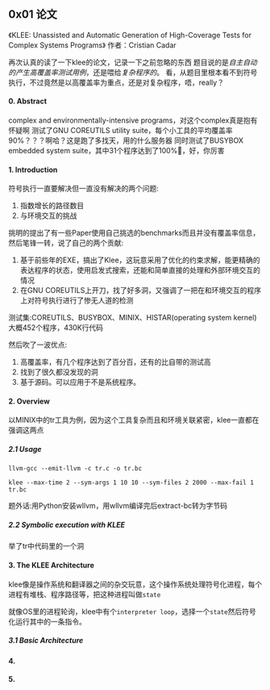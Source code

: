 ## 0x01 论文

《KLEE: Unassisted and Automatic Generation of High-Coverage Tests for Complex Systems Programs》
作者：Cristian Cadar

再次认真的读了一下klee的论文，记录一下之前忽略的东西
题目说的是*自主自动的产生高覆盖率测试用例*，还是喂给*复杂程序的*。
看，从题目里根本看不到符号执行，不过竟然是以高覆盖率为重点，还是对复杂程序，唔，really？

#### 0. Abstract

complex and environmentally-intensive programs，对这个complex真是抱有怀疑啊
测试了GNU COREUTILS utility suite，每个小工具的平均覆盖率90%？？？啊哈？这是跑了多找天，用的什么服务器
同时测试了BUSYBOX embedded system suite，其中31个程序达到了100%🤪，好，你厉害

#### 1. Introduction

符号执行一直要解决但一直没有解决的两个问题:
1. 指数增长的路径数目
2. 与环境交互的挑战

挑明的提出了有一些Paper使用自己挑选的benchmarks而且并没有覆盖率信息，然后笔锋一转，说了自己的两个贡献:
1. 基于前些年的EXE，搞出了Klee，这玩意采用了优化的约束求解，能更精确的表达程序的状态，使用启发式搜索，还能和简单直接的处理和外部环境交互的情况
2. 在GNU COREUTILS上开刀，找了好多洞，又强调了一把在和环境交互的程序上对符号执行进行了惨无人道的检测

测试集:COREUTILS、BUSYBOX、MINIX、HISTAR(operating system kernel)
大概452个程序，430K行代码

然后吹了一波优点:
1. 高覆盖率，有几个程序达到了百分百，还有的比自带的测试高
2. 找到了很久都没发现的洞
3. 基于源码。可以应用于不是系统程序。

#### 2. Overview

以MINIX中的tr工具为例，因为这个工具复杂而且和环境关联紧密，klee一直都在强调这两点

##### 2.1 Usage

`llvm-gcc --emit-llvm -c tr.c -o tr.bc`

`klee --max-time 2 --sym-args 1 10 10 --sym-files 2 2000 --max-fail 1 tr.bc`

题外话:用Python安装wllvm，用wllvm编译完后extract-bc转为字节码

##### 2.2 Symbolic execution with KLEE

举了tr中代码里的一个洞


#### 3. The KLEE Architecture

klee像是操作系统和翻译器之间的杂交玩意，这个操作系统处理符号化进程，每个进程有堆栈、程序路径等，把这种进程叫做`state`

就像OS里的进程轮询，klee中有个`interpreter loop`，选择一个`state`然后符号化运行其中的一条指令。


##### 3.1 Basic Architecture



#### 4. 


#### 5.





